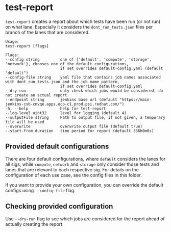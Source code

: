 # test-report

`test-report` creates a report about which tests have been run (or not run) on what lane. Especially it considers the `dont_run_tests.json` files per branch of the lanes that are considered.

```
Usage:
test-report [flags]

Flags:
--config string         one of {'default', 'compute', 'storage', 'network'}, chooses one of the default configurations, 
                        if set overrides default-config.yaml (default "default")
--config-file string    yaml file that contains job names associated with dont_run_tests.json and the job name pattern,
                        if set overrides default-config.yaml
--dry-run               only check which jobs would be considered, do not create an actual report
--endpoint string       jenkins base url (default "https://main-jenkins-csb-cnvqe.apps.ocp-c1.prod.psi.redhat.com/")
-h, --help              help for test-report
--log-level uint32      level for logging (default 4)
--outputFile string     Path to output file, if not given, a temporary file will be used
--overwrite             overwrite output file (default true)
--start-from duration   time period for report (default 336h0m0s)
```

## Provided default configurations

There are four default configurations, where `default` considers the lanes for all sigs, while `compute`, `network` and `storage` only consider those tests and lanes that are relevant to each respective sig. For details on the configuration of each use case, see the config files in this folder.

If you want to provide your own configuration, you can override the default configs using `--config-file` flag.

## Checking provided configuration

Use ``--dry-run`` flag to see which jobs are considered for the report ahead of actually creating the report.
